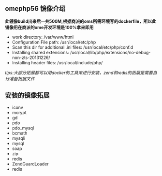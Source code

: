 ## omephp56 镜像介绍

**此镜像build出来后一共500M,根据商派的oms所需环境写的dockerfile，所以此镜像用在商派的ome开发环境是100%拿来即用**

* work directory:  /var/www/html
* Configuration File path:  /usr/local/etc/php
* Scan this dir for additional .ini files:  /usr/local/etc/php/conf.d
* Installing shared extensions:  /usr/local/lib/php/extensions/no-debug-non-zts-20131226/
* Installing header files:  /usr/local/include/php/

*tips:大部分拓展都可以用docker的工具来进行安装，zend和redis的拓展是需要自行准备拓展文件*


## 安装的镜像拓展

* iconv
* mcrypt
* gd
* pdo
* pdo_mysql
* bcmath
* mysqli
* mysql
* soap
* zip
* redis
* ZendGuardLoader
* redis
